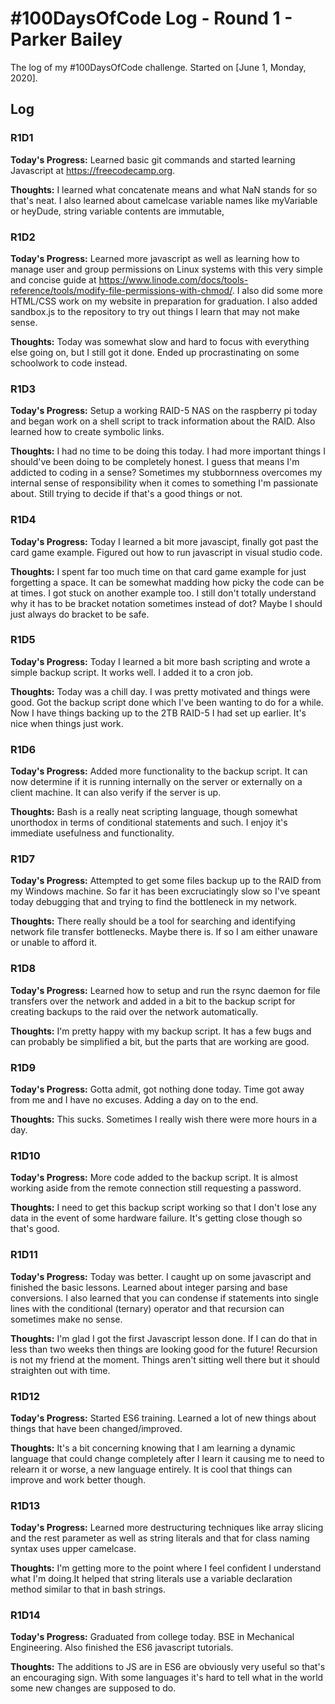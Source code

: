 # #100DaysOfCode Log - Round 1 - Parker Bailey

The log of my #100DaysOfCode challenge. Started on [June 1, Monday, 2020].

## Log

### R1D1 
**Today's Progress:** Learned basic git commands and started learning Javascript at https://freecodecamp.org.

**Thoughts:** I learned what concatenate means and what NaN stands for so that's neat. I also learned about camelcase variable names like myVariable or heyDude, string variable contents are immutable, 

### R1D2
**Today's Progress:** Learned more javascript as well as learning how to manage user and group permissions on Linux systems with this very simple and concise guide at https://www.linode.com/docs/tools-reference/tools/modify-file-permissions-with-chmod/. I also did some more HTML/CSS work on my website in preparation for graduation. I also added sandbox.js to the repository to try out things I learn that may not make sense. 

**Thoughts:** Today was somewhat slow and hard to focus with everything else going on, but I still got it done. Ended up procrastinating on some schoolwork to code instead. 

### R1D3
**Today's Progress:** Setup a working RAID-5 NAS on the raspberry pi today and began work on a shell script to track information about the RAID. Also learned how to create symbolic links. 

**Thoughts:** I had no time to be doing this today. I had more important things I should've been doing to be completely honest. I guess that means I'm addicted to coding in a sense? Sometimes my stubbornness overcomes my internal sense of responsibility when it comes to something I'm passionate about. Still trying to decide if that's a good things or not. 

### R1D4
**Today's Progress:** Today I learned a bit more javascipt, finally got past the card game example. Figured out how to run javascript in visual studio code. 

**Thoughts:** I spent far too much time on that card game example for just forgetting a space. It can be somewhat madding how picky the code can be at times. I got stuck on another example too. I still don't totally understand why it has to be bracket notation sometimes instead of dot? Maybe I should just always do bracket to be safe.

### R1D5
**Today's Progress:** Today I learned a bit more bash scripting and wrote a simple backup script. It works well. I added it to a cron job. 

**Thoughts:** Today was a chill day. I was pretty motivated and things were good. Got the backup script done which I've been wanting to do for a while. Now I have things backing up to the 2TB RAID-5 I had set up earlier. It's nice when things just work. 

### R1D6
**Today's Progress:** Added more functionality to the backup script. It can now determine if it is running internally on the server or externally on a client machine. It can also verify if the server is up. 

**Thoughts:** Bash is a really neat scripting language, though somewhat unorthodox in terms of conditional statements and such. I enjoy it's immediate usefulness and functionality. 

### R1D7
**Today's Progress:** Attempted to get some files backup up to the RAID from my Windows machine. So far it has been excruciatingly slow so I've speant today debugging that and trying to find the bottleneck in my network.

**Thoughts:** There really should be a tool for searching and identifying network file transfer bottlenecks. Maybe there is. If so I am either unaware or unable to afford it. 

### R1D8
**Today's Progress:** Learned how to setup and run the rsync daemon for file transfers over the network and added in a bit to the backup script for creating backups to the raid over the network automatically.

**Thoughts:** I'm pretty happy with my backup script. It has a few bugs and can probably be simplified a bit, but the parts that are working are good.

### R1D9
**Today's Progress:** Gotta admit, got nothing done today. Time got away from me and I have no excuses. Adding a day on to the end. 

**Thoughts:** This sucks. Sometimes I really wish there were more hours in a day. 

### R1D10
**Today's Progress:** More code added to the backup script. It is almost working aside from the remote connection still requesting a password.

**Thoughts:** I need to get this backup script working so that I don't lose any data in the event of some hardware failure. It's getting close though so that's good. 

### R1D11
**Today's Progress:** Today was better. I caught up on some javascript and finished the basic lessons. Learned about integer parsing and base conversions. I also learned that you can condense if statements into single lines with the conditional (ternary) operator and that recursion can sometimes make no sense. 

**Thoughts:** I'm glad I got the first Javascript lesson done. If I can do that in less than two weeks then things are looking good for the future! Recursion is not my friend at the moment. Things aren't sitting well there but it should straighten out with time. 

### R1D12
**Today's Progress:** Started ES6 training. Learned a lot of new things about things that have been changed/improved. 

**Thoughts:** It's a bit concerning knowing that I am learning a dynamic language that could change completely after I learn it causing me to need to relearn it or worse, a new language entirely. It is cool that things can improve and work better though. 

### R1D13
**Today's Progress:** Learned more destructuring techniques like array slicing and the rest parameter as well as string literals and that for class naming syntax uses upper camelcase.

**Thoughts:** I'm getting more to the point where I feel confident I understand what I'm doing.It helped that string literals use a variable declaration method similar to that in bash strings. 

### R1D14
**Today's Progress:** Graduated from college today. BSE in Mechanical Engineering. Also finished the ES6 javascript tutorials. 

**Thoughts:** The additions to JS are in ES6 are obviously very useful so that's an encouraging sign. With some languages it's hard to tell what in the world some new changes are supposed to do. 